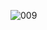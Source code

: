 ![009](https://user-images.githubusercontent.com/84201009/145762993-5aaf3796-c4bc-4628-b6c8-0371599b3bb3.jpeg)
